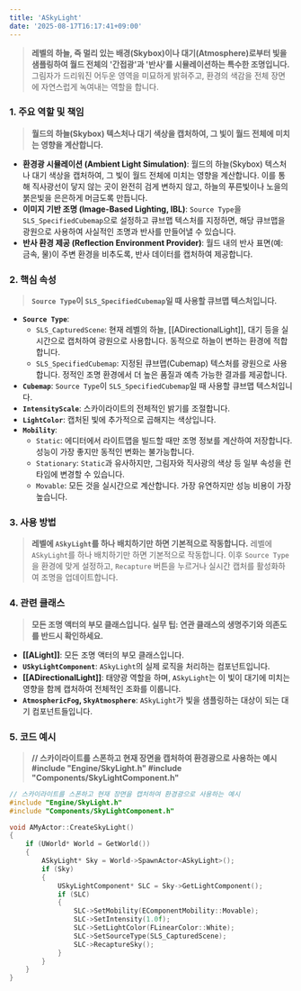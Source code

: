 ```yaml
---
title: 'ASkyLight'
date: '2025-08-17T16:17:41+09:00'
---
```

> **레벨의 하늘, 즉 멀리 있는 배경(Skybox)이나 대기(Atmosphere)로부터 빛을 샘플링하여 월드 전체의 '간접광'과 '반사'를 시뮬레이션하는 특수한 조명입니다.** 그림자가 드리워진 어두운 영역을 미묘하게 밝혀주고, 환경의 색감을 전체 장면에 자연스럽게 녹여내는 역할을 합니다.

### **1. 주요 역할 및 책임**
> **월드의 하늘(Skybox) 텍스처나 대기 색상을 캡처하여, 그 빛이 월드 전체에 미치는 영향을 계산합니다.**
* **환경광 시뮬레이션 (Ambient Light Simulation)**:
	월드의 하늘(Skybox) 텍스처나 대기 색상을 캡처하여, 그 빛이 월드 전체에 미치는 영향을 계산합니다. 이를 통해 직사광선이 닿지 않는 곳이 완전히 검게 변하지 않고, 하늘의 푸른빛이나 노을의 붉은빛을 은은하게 머금도록 만듭니다.
* **이미지 기반 조명 (Image-Based Lighting, IBL)**:
	`Source Type`을 `SLS_SpecifiedCubemap`으로 설정하고 큐브맵 텍스처를 지정하면, 해당 큐브맵을 광원으로 사용하여 사실적인 조명과 반사를 만들어낼 수 있습니다.
* **반사 환경 제공 (Reflection Environment Provider)**:
	월드 내의 반사 표면(예: 금속, 물)이 주변 환경을 비추도록, 반사 데이터를 캡처하여 제공합니다.

### **2. 핵심 속성**
> **`Source Type`이 `SLS_SpecifiedCubemap`일 때 사용할 큐브맵 텍스처입니다.**
* **`Source Type`**:
	*   `SLS_CapturedScene`: 현재 레벨의 하늘, [[ADirectionalLight]], 대기 등을 실시간으로 캡처하여 광원으로 사용합니다. 동적으로 하늘이 변하는 환경에 적합합니다.
    *   `SLS_SpecifiedCubemap`:
	지정된 큐브맵(Cubemap) 텍스처를 광원으로 사용합니다. 정적인 조명 환경에서 더 높은 품질과 예측 가능한 결과를 제공합니다.
* **`Cubemap`**:
	`Source Type`이 `SLS_SpecifiedCubemap`일 때 사용할 큐브맵 텍스처입니다.
* **`IntensityScale`**:
	스카이라이트의 전체적인 밝기를 조절합니다.
* **`LightColor`**:
	캡처된 빛에 추가적으로 곱해지는 색상입니다.
* **`Mobility`**:
	*   `Static`: 에디터에서 라이트맵을 빌드할 때만 조명 정보를 계산하여 저장합니다. 성능이 가장 좋지만 동적인 변화는 불가능합니다.
    *   `Stationary`:
	`Static`과 유사하지만, 그림자와 직사광의 색상 등 일부 속성을 런타임에 변경할 수 있습니다.
    *   `Movable`:
	모든 것을 실시간으로 계산합니다. 가장 유연하지만 성능 비용이 가장 높습니다.

### **3. 사용 방법**
> **레벨에 `ASkyLight`를 하나 배치하기만 하면 기본적으로 작동합니다.**
레벨에 `ASkyLight`를 하나 배치하기만 하면 기본적으로 작동합니다. 이후 `Source Type`을 환경에 맞게 설정하고, `Recapture` 버튼을 누르거나 실시간 캡처를 활성화하여 조명을 업데이트합니다.

### **4. 관련 클래스**
> **모든 조명 액터의 부모 클래스입니다. 실무 팁: 연관 클래스의 생명주기와 의존도를 반드시 확인하세요.**
* **[[ALight]]**:
	모든 조명 액터의 부모 클래스입니다.
* **`USkyLightComponent`**:
	`ASkyLight`의 실제 로직을 처리하는 컴포넌트입니다.
* **[[ADirectionalLight]]**:
	태양광 역할을 하며, `ASkyLight`는 이 빛이 대기에 미치는 영향을 함께 캡처하여 전체적인 조화를 이룹니다.
* **`AtmosphericFog`, `SkyAtmosphere`**:
	`ASkyLight`가 빛을 샘플링하는 대상이 되는 대기 컴포넌트들입니다.

### **5. 코드 예시**
> **// 스카이라이트를 스폰하고 현재 장면을 캡처하여 환경광으로 사용하는 예시 #include "Engine/SkyLight.h" #include "Components/SkyLightComponent.h"**
```cpp
// 스카이라이트를 스폰하고 현재 장면을 캡처하여 환경광으로 사용하는 예시
#include "Engine/SkyLight.h"
#include "Components/SkyLightComponent.h"

void AMyActor::CreateSkyLight()
{
    if (UWorld* World = GetWorld())
    {
        ASkyLight* Sky = World->SpawnActor<ASkyLight>();
        if (Sky)
        {
            USkyLightComponent* SLC = Sky->GetLightComponent();
            if (SLC)
            {
                SLC->SetMobility(EComponentMobility::Movable);
                SLC->SetIntensity(1.0f);
                SLC->SetLightColor(FLinearColor::White);
                SLC->SetSourceType(SLS_CapturedScene);
                SLC->RecaptureSky();
            }
        }
    }
}
```
